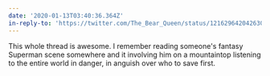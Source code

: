 ```yaml
---
date: '2020-01-13T03:40:36.364Z'
in-reply-to: 'https://twitter.com/The_Bear_Queen/status/1216296420426309632?s=19'
---
```


This whole thread is awesome. I remember reading someone's fantasy Superman scene somewhere and it involving him on a mountaintop listening to the entire world in danger, in anguish over who to save first.
